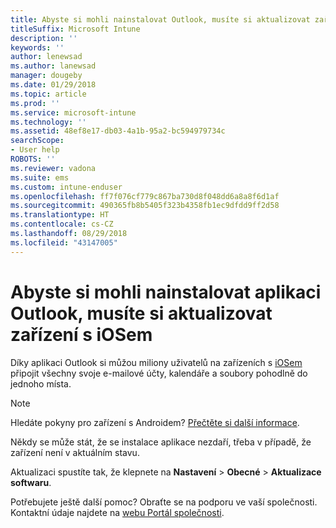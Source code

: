```yaml
---
title: Abyste si mohli nainstalovat Outlook, musíte si aktualizovat zařízení s iOSem | Microsoft Docs
titleSuffix: Microsoft Intune
description: ''
keywords: ''
author: lenewsad
ms.author: lanewsad
manager: dougeby
ms.date: 01/29/2018
ms.topic: article
ms.prod: ''
ms.service: microsoft-intune
ms.technology: ''
ms.assetid: 48ef8e17-db03-4a1b-95a2-bc594979734c
searchScope:
- User help
ROBOTS: ''
ms.reviewer: vadona
ms.suite: ems
ms.custom: intune-enduser
ms.openlocfilehash: ff7f076cf779c867ba730d8f048dd6a8a8f6d1af
ms.sourcegitcommit: 490365fb8b5405f323b4358fb1ec9dfdd9ff2d58
ms.translationtype: HT
ms.contentlocale: cs-CZ
ms.lasthandoff: 08/29/2018
ms.locfileid: "43147005"
---
```

# <a name="you-need-to-update-your-ios-device-to-install-the-outlook-app"></a>Abyste si mohli nainstalovat aplikaci Outlook, musíte si aktualizovat zařízení s iOSem

Díky aplikaci Outlook si můžou miliony uživatelů na zařízeních s [iOSem](https://itunes.apple.com/app/microsoft-outlook-email-calendar/id951937596) připojit všechny svoje e-mailové účty, kalendáře a soubory pohodlně do jednoho místa.

>[!NOTE]
> Hledáte pokyny pro zařízení s Androidem? [Přečtěte si další informace](update-device-outlook-android.md).

Někdy se může stát, že se instalace aplikace nezdaří, třeba v případě, že zařízení není v aktuálním stavu. 

Aktualizaci spustíte tak, že klepnete na **Nastavení** > **Obecné** > **Aktualizace softwaru**.

Potřebujete ještě další pomoc? Obraťte se na podporu ve vaší společnosti. Kontaktní údaje najdete na [webu Portál společnosti](https://go.microsoft.com/fwlink/?linkid=2010980).
